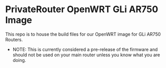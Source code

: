 # PrivateRouter OpenWRT GLi AR750 Image

This repo is to house the build files for our OpenWRT image for GLi AR750 Routers.

* NOTE: This is currently considered a pre-release of the firmware and should not be used on your main router unless you know what you are doing.
